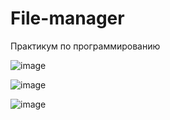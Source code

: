 # File-manager
Практикум по программированию




![image](https://user-images.githubusercontent.com/70951761/139746341-741ce6e5-fe83-425f-9ad1-b6133998355e.png)



![image](https://user-images.githubusercontent.com/70951761/139746849-49859fa8-0fbd-40cc-bc28-9f34d69a5d48.png)



![image](https://user-images.githubusercontent.com/70951761/139746951-9f1c0b45-4785-4344-905a-c9e0b950d0fc.png)
